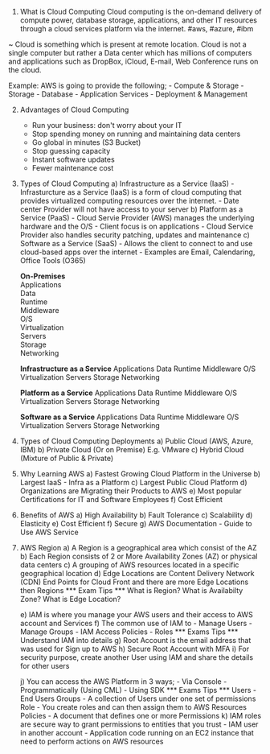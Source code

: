 1. What is Cloud Computing
Cloud computing is the on-demand delivery of compute power, database storage, applications, and other IT resources through a cloud services platform via the internet. #aws, #azure, #ibm

~ Cloud is something which is present at remote location. Cloud is not a single computer but rather a Data center which has millions of computers and applications such as DropBox, iCloud, E-mail, Web Conference runs on the cloud.

Example:
AWS is going to provide the following;
    - Compute & Storage
    - Storage
    - Database
    - Application Services
    - Deployment & Management

2. Advantages of Cloud Computing
    - Run your business: don't worry about your IT
    - Stop spending money on running and maintaining data centers
    - Go global in minutes (S3 Bucket)
    - Stop guessing capacity
    - Instant software updates
    - Fewer maintenance cost

3. Types of Cloud Computing
    a) Infrastructure as a Service (IaaS)
        - Infrasturcture as a Service (IaaS) is a form of cloud computing that provides virtualized computing resources over the internet.
        - Date center Provider will not have access to your server
    b) Platform as a Service (PaaS)
        - Cloud Servie Provider (AWS) manages the underlying hardware and the O/S
        - Client focus is on applications
        - Cloud Service Provider also handles security patching, updates and maintenance
    c) Software as a Service (SaaS)
        - Allows the client to connect to and use cloud-based apps over the internet
        - Examples are Email, Calendaring, Office Tools (O365)
    
     <b>On-Premises</b>                    
          Applications                                                
          Data                                                                       
          Runtime                                                             
          Middleware                                                    
          O/S                                                                         
          Virtualization                                      
          Servers                                                           
          Storage                                                          
          Networking                                                    

      <b>Infrastructure as a Service</b>
          Applications
          Data
          Runtime
          Middleware
          O/S
          Virtualization
          Servers
          Storage
          Networking 

      <b>Platform as a Service</b>
          Applications
          Data
          Runtime
          Middleware
          O/S
          Virtualization
          Servers
          Storage
          Networking 

      <b>Software as a Service</b>
          Applications
          Data
          Runtime
          Middleware
          O/S
          Virtualization
          Servers
          Storage
          Networking

   
4. Types of Cloud Computing Deployments
    a) Public Cloud (AWS, Azure, IBM)
    b) Private Cloud (Or on Premise) E.g. VMware
    c) Hybrid Cloud (Mixture of Public & Private)

5. Why Learning AWS
    a) Fastest Growing Cloud Platform in the Universe
    b) Largest IaaS - Infra as a Platform
    c) Largest Public Cloud Platform
    d) Organizations are Migrating their Products to AWS
    e) Most popular Certifications for IT and Software Employees
    f) Cost Efficient

6. Benefits of AWS
    a) High Availability
    b) Fault Tolerance
    c) Scalability
    d) Elasticity
    e) Cost Efficient
    f) Secure
    g) AWS Documentation - Guide to Use AWS Service

7. AWS Region
    a) A Region is a geographical area which consist of the AZ
    b) Each Region consists of 2 or More Availability Zones (AZ) or physical data centers
    c) A grouping of AWS resources located in a specific geographical location
    d) Edge Locations are Content Delivery Network (CDN) End Points for Cloud Front and there are more Edge Locations then Regions
        *** Exam Tips ***
        What is Region?
        What is Availabilty Zone?
        What is Edge Location?

    e) IAM is where you manage your AWS users and their access to AWS account and Services
    f) The common use of IAM to
        - Manage Users
        - Manage Groups
        - IAM Access Policies
        - Roles
        *** Exams Tips ***
        Understand IAM into details
    g) Root Account is the email address that was used for Sign up to AWS
    h) Secure Root Account with MFA
    i) For security purpose, create another User using IAM and share the details for other users

    j) You can access the AWS Platform in 3 ways;
        - Via Console
        - Programmatically (Using CML)
        - Using SDK
        *** Exams Tips ***
        Users - End Users
        Groups - A collection of Users under one set of permissions
        Role - You create roles and can then assign them to AWS Resources
        Policies - A document that defines one or more Permissions
    k) IAM roles are secure way to grant permissions to entities that you trust
        - IAM user in another account
        - Application code running on an EC2 instance that need to perform actions on AWS resources